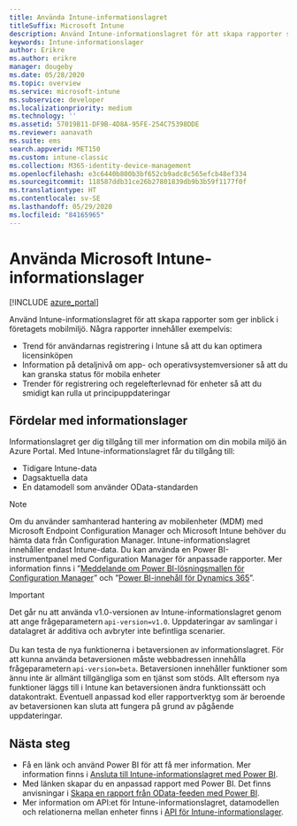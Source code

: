 ```yaml
---
title: Använda Intune-informationslagret
titleSuffix: Microsoft Intune
description: Använd Intune-informationslagret för att skapa rapporter som ger inblick i företagets mobilmiljö.
keywords: Intune-informationslager
author: Erikre
ms.author: erikre
manager: dougeby
ms.date: 05/28/2020
ms.topic: overview
ms.service: microsoft-intune
ms.subservice: developer
ms.localizationpriority: medium
ms.technology: ''
ms.assetid: 57019B11-DF9B-4D8A-95FE-254C75398DDE
ms.reviewer: aanavath
ms.suite: ems
search.appverid: MET150
ms.custom: intune-classic
ms.collection: M365-identity-device-management
ms.openlocfilehash: e3c6440b800b3bf652cb9adc8c565efcb48ef334
ms.sourcegitcommit: 118587ddb31ce26b27801839db9b3b59f1177f0f
ms.translationtype: HT
ms.contentlocale: sv-SE
ms.lasthandoff: 05/29/2020
ms.locfileid: "84165965"
---
```

# <a name="use-the-microsoft-intune-data-warehouse"></a>Använda Microsoft Intune-informationslager

[!INCLUDE [azure_portal](../includes/azure_portal.md)]

Använd Intune-informationslagret för att skapa rapporter som ger inblick i företagets mobilmiljö. Några rapporter innehåller exempelvis:
- Trend för användarnas registrering i Intune så att du kan optimera licensinköpen
- Information på detaljnivå om app- och operativsystemversioner så att du kan granska status för mobila enheter
- Trender för registrering och regelefterlevnad för enheter så att du smidigt kan rulla ut principuppdateringar

## <a name="data-warehouse-benefits"></a>Fördelar med informationslager

Informationslagret ger dig tillgång till mer information om din mobila miljö än Azure Portal. Med Intune-informationslagret får du tillgång till:

- Tidigare Intune-data
- Dagsaktuella data
- En datamodell som använder OData-standarden

> [!Note]
> Om du använder samhanterad hantering av mobilenheter (MDM) med Microsoft Endpoint Configuration Manager och Microsoft Intune behöver du hämta data från Configuration Manager. Intune-informationslagret innehåller endast Intune-data. Du kan använda en Power BI-instrumentpanel med Configuration Manager för anpassade rapporter. Mer information finns i ”[Meddelande om Power BI-lösningsmallen för Configuration Manager](https://powerbi.microsoft.com/blog/sccm-solution-template)” och ”[Power BI-innehåll för Dynamics 365](https://docs.microsoft.com/dynamics365/unified-operations/dev-itpro/analytics/power-bi-home-page)”.

> [!Important]  
> Det går nu att använda v1.0-versionen av Intune-informationslagret genom att ange frågeparametern `api-version=v1.0`. Uppdateringar av samlingar i datalagret är additiva och avbryter inte befintliga scenarier.<br><br>
> Du kan testa de nya funktionerna i betaversionen av informationslagret. För att kunna använda betaversionen måste webbadressen innehålla frågeparametern `api-version=beta`. Betaversionen innehåller funktioner som ännu inte är allmänt tillgängliga som en tjänst som stöds. Allt eftersom nya funktioner läggs till i Intune kan betaversionen ändra funktionssätt och datakontrakt. Eventuell anpassad kod eller rapportverktyg som är beroende av betaversionen kan sluta att fungera på grund av pågående uppdateringar.

## <a name="next-steps"></a>Nästa steg

- Få en länk och använd Power BI för att få mer information. Mer information finns i [Ansluta till Intune-informationslagret med Power BI](reports-proc-get-a-link-powerbi.md).
- Med länken skapar du en anpassad rapport med Power BI. Det finns anvisningar i [Skapa en rapport från OData-feeden med Power BI](reports-proc-create-with-odata.md).
- Mer information om API:et för Intune-informationslagret, datamodellen och relationerna mellan enheter<!-- , and an example of creating a custom client to retrieve data,--> finns i [API för Intune-informationslager](reports-nav-intune-data-warehouse.md).
